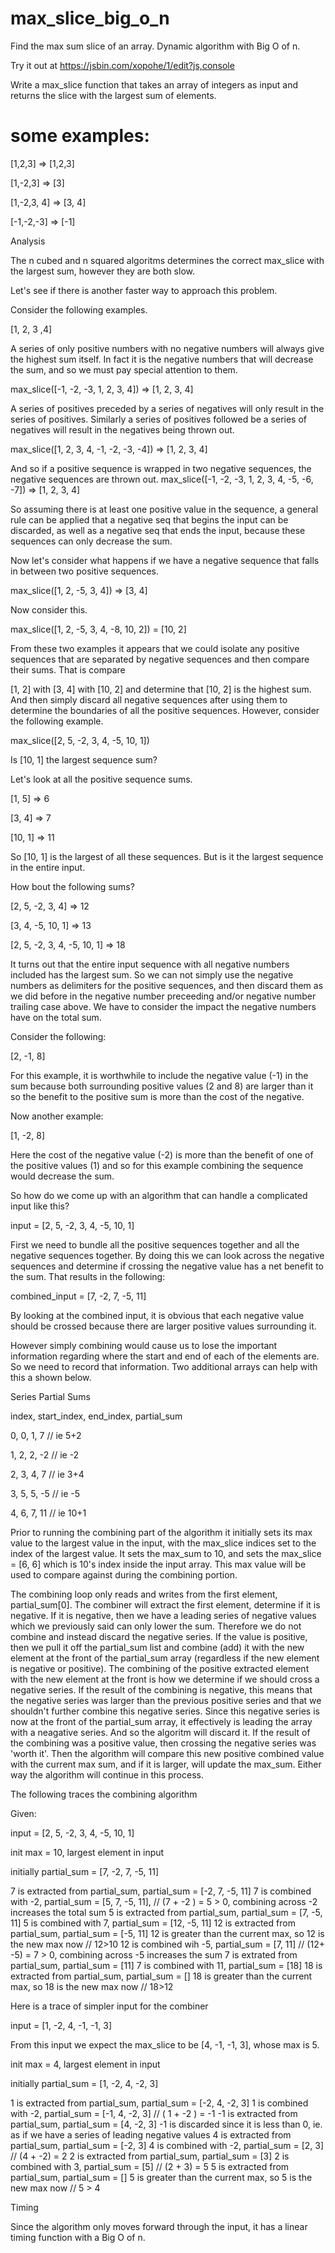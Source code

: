 # max_slice_big_o_n

Find the max sum slice of an array. Dynamic algorithm with Big O of n.

Try it out at https://jsbin.com/xopohe/1/edit?js,console

Write a max_slice function that takes an array of integers as input and returns the slice with the largest sum of elements.

# some examples:

[1,2,3] => [1,2,3]

[1,-2,3] => [3]

[1,-2,3, 4] => [3, 4]

[-1,-2,-3] => [-1]


Analysis

The n cubed and n squared algoritms determines the correct max_slice with the largest sum, however they are both slow.

Let's see if there is another faster way to approach this problem.

Consider the following examples.

[1, 2, 3 ,4]  

A series of only positive numbers with no negative numbers will always give the highest sum itself. In fact it is the negative numbers that will decrease the sum, and so we must pay special attention to them. 

max_slice([-1, -2, -3, 1, 2, 3, 4]) => [1, 2, 3, 4]

A series of positives preceded by a series of negatives will only result in the series of positives. Similarly a series of positives followed be a series of negatives will result in the negatives being thrown out.

max_slice([1, 2, 3, 4, -1, -2, -3, -4]) => [1, 2, 3, 4]

And so if a positive sequence is wrapped in two negative sequences, the negative sequences are thrown out.
max_slice([-1, -2, -3, 1, 2, 3, 4, -5, -6, -7]) => [1, 2, 3, 4]

So assuming there is at least one positive value in the sequence, a general rule can be applied that a negative seq that begins the input can be discarded, as well as a negative seq that ends the input, because these sequences can only decrease the sum.

Now let's consider what happens if we have a negative sequence that falls in between two positive sequences.

max_slice([1, 2, -5, 3, 4]) => [3, 4]

Now consider this.

max_slice([1, 2, -5, 3, 4, -8, 10, 2]) = [10, 2]

From these two examples it appears that we could isolate any positive sequences that are separated by negative sequences and then compare their sums. That is compare

[1, 2] with [3, 4] with [10, 2] and determine that [10, 2] is the highest sum. And then simply discard all negative sequences after using them to determine the boundaries of all the positive sequences. However, consider the following example.

max_slice([2, 5, -2, 3, 4, -5, 10, 1])

Is [10, 1] the largest sequence sum?

Let's look at all the positive sequence sums.

[1, 5] => 6

[3, 4] => 7

[10, 1] => 11

So [10, 1] is the largest of all these sequences. But is it the largest sequence in the entire input.

How bout the following sums?

[2, 5, -2, 3, 4] => 12

[3, 4, -5, 10, 1] => 13

[2, 5, -2, 3, 4, -5, 10, 1] => 18

It turns out that the entire input sequence with all negative numbers included has the largest sum. So we can not simply use the negative numbers as delimiters for the positive sequences, and then discard them as we did before in the negative number preceeding and/or negative number trailing case above. We have to consider the impact the negative numbers have on the total sum.

Consider the following:

[2, -1, 8]

For this example, it is worthwhile to include the negative value (-1) in the sum because both surrounding positive values (2 and 8) are larger than it so the benefit to the positive sum is more than the cost of the negative.

Now another example:

[1, -2, 8]

Here the cost of the negative value (-2) is more than the benefit of one of the positive values (1) and so for this example combining the sequence would decrease the sum.

So how do we come up with an algorithm that can handle a complicated input like this?

input = [2, 5, -2, 3, 4, -5, 10, 1]

First we need to bundle all the positive sequences together and all the negative sequences together. By doing this we can look across the negative sequences and determine if crossing the negative value has a net benefit to the sum. That results in the following:

combined_input = [7, -2, 7, -5, 11]

By looking at the combined input, it is obvious that each negative value should be crossed because there are larger positive values surrounding it.

However simply combining would cause us to lose the important information regarding where the start and end of each of the elements are. So we need to record that information. Two additional arrays can help with this a shown below.

Series Partial Sums

index,    start_index,   end_index,  partial_sum

0,        0,            1,         7          // ie 5+2

1,        2,            2,         -2         // ie -2

2,        3,            4,         7          // ie 3+4

3,        5,            5,         -5         // ie -5

4,        6,            7,         11         // ie 10+1


Prior to running the combining part of the algorithm it initially sets its max value to the largest value in the input, with the max_slice indices set to the index of the largest value. It sets the max_sum to 10, and sets the max_slice = [6, 6] which is 10's index inside the input array. This max value will be used to compare against during the combining portion.

The combining loop only reads and writes from the first element, partial_sum[0]. The combiner will extract the first element, determine if it is negative. If it is negative, then we have a leading series of negative values which we previously said can only lower the sum. Therefore we do not combine and instead discard the negative series. If the value is positive, then we pull it off the partial_sum list and combine (add) it with the new element at the front of the partial_sum array (regardless if the new element is negative or positive). The combining of the positive extracted element with the new element at the front is how we determine if we should cross a negative series. If the result of the combining is negative, this means that the negative series was larger than the previous positive series and that we shouldn't further combine this negative series. Since this negative series is now at the front of the partial_sum array, it effectively is leading the array with a neagative series. And so the algoritm will discard it. If the result of the combining was a positive value, then crossing the negative series was 'worth it'. Then the algorithm will compare this new positive combined value with the current max sum, and if it is larger, will update the max_sum. Either way the algorithm will continue in this process.


The following traces the combining algorithm

Given:

input = [2, 5, -2, 3, 4, -5, 10, 1]

init max = 10, largest element in input

initially partial_sum = [7, -2, 7, -5, 11]


7 is extracted from partial_sum,  partial_sum = [-2, 7, -5, 11]
7 is combined with -2,            partial_sum = [5, 7, -5, 11],   // (7 + -2 ) = 5 > 0, combining across -2 increases the total sum
5 is extracted from partial_sum,  partial_sum = [7, -5, 11]
5 is combined with 7,             partial_sum = [12, -5, 11]
12 is extracted from partial_sum, partial_sum = [-5, 11]
12 is greater than the current max, so 12 is the new max now // 12>10
12 is combined wih -5,            partial_sum = [7, 11] // (12+ -5) = 7 > 0, combining across -5 increases the sum
7 is extrated from partial_sum,   partial_sum = [11]
7 is combined with 11,            partial_sum = [18]
18 is extracted from partial_sum, partial_sum = []
18 is greater than the current max, so 18 is the new max now // 18>12



Here is a trace of simpler input for the combiner

input = [1, -2, 4, -1, -1, 3]

From this input we expect the max_slice to be [4, -1, -1, 3], whose max is 5.

init max = 4, largest element in input

initially partial_sum = [1, -2, 4, -2, 3]

1 is extracted from partial_sum,  partial_sum = [-2, 4, -2, 3]
1 is combined with -2,            partial_sum = [-1, 4, -2, 3] // ( 1 + -2 ) = -1
-1 is extracted from partial_sum,  partial_sum = [4, -2, 3]
-1 is discarded since it is less than 0, ie. as if we have a series of leading negative values
4 is extracted from partial_sum,  partial_sum = [-2, 3]
4 is combined with -2,            partial_sum = [2, 3]   // (4 + -2) = 2
2 is extracted from partial_sum,  partial_sum = [3]
2 is combined with 3,             partial_sum = [5] // (2 + 3) = 5
5 is extracted from partial_sum,  partial_sum = []
5 is greater than the current max, so 5 is the new max now // 5 > 4


Timing

Since the algorithm only moves forward through the input, it has a linear timing function with a Big O of n.